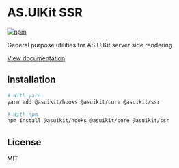 # AS.UIKit SSR

[![npm](https://img.shields.io/npm/dm/@asuikit/ssr)](https://www.npmjs.com/package/@asuikit/ssr)

General purpose utilities for AS.UIKit server side rendering

[View documentation](https://srcalienswap.github.io/as-uikit/)

## Installation

```bash
# With yarn
yarn add @asuikit/hooks @asuikit/core @asuikit/ssr

# With npm
npm install @asuikit/hooks @asuikit/core @asuikit/ssr
```

## License

MIT
